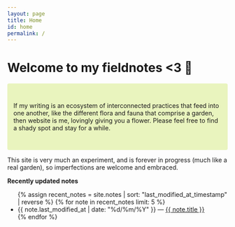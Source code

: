 ```yaml
---
layout: page
title: Home
id: home
permalink: /
---
```


# Welcome to my fieldnotes <3 💐

<p style="padding: 3em 1em; background: #e9f4be; border-radius: 4px;">
  If my writing is an ecosystem of interconnected practices that feed into one another, like the different flora and fauna that comprise a garden, then website is me, lovingly giving you a flower. Please feel free to find a shady spot and stay for a while. 

  This site is very much an experiment, and is forever in progress (much like a real garden), so imperfections are welcome and embraced. 
</p>
 
<strong>Recently updated notes</strong>

<ul>
  {% assign recent_notes = site.notes | sort: "last_modified_at_timestamp" | reverse %}
  {% for note in recent_notes limit: 5 %}
    <li>
      {{ note.last_modified_at | date: "%d/%m/%Y" }} — <a class="internal-link" href="{{ site.baseurl }}{{ note.url }}">{{ note.title }}</a>
    </li>
  {% endfor %}
</ul>

<style>
  .wrapper {
    max-width: 46em;
  }
</style>
